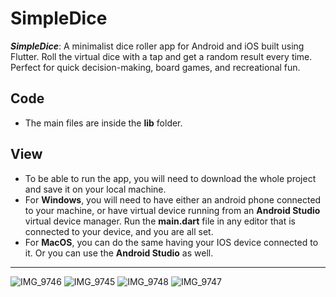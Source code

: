 # SimpleDice

***SimpleDice***: A minimalist dice roller app for Android and iOS built using Flutter. Roll the virtual dice with a tap and get a random result every time. Perfect for quick decision-making, board games, and recreational fun.

## Code
- The main files are inside the **lib** folder.

## View
- To be able to run the app, you will need to download the whole project and save it on your local machine.
- For **Windows**, you will need to have either an android phone connected to your machine, or have virtual device running from an **Android Studio** virtual device manager. Run the **main.dart** file in any editor that is connected to your device, and you are all set.
- For **MacOS**, you can do the same having your IOS device connected to it. Or you can use the **Android Studio** as well.
  
----------------------------------------------------------------------------------------------------------------------------------------------------------------------

![IMG_9746](https://github.com/kimsanboev08/SimpleDice/assets/51867935/ca0b637b-511e-4eaf-a8cf-de570d87bbbc)
![IMG_9745](https://github.com/kimsanboev08/SimpleDice/assets/51867935/95b5e13b-6515-4327-bb3f-40f00b596f22)
![IMG_9748](https://github.com/kimsanboev08/SimpleDice/assets/51867935/c4cf193c-b551-42e0-aac7-7a315a7850a5)
![IMG_9747](https://github.com/kimsanboev08/SimpleDice/assets/51867935/1e9579cd-4875-4bbc-8fa8-17258a77606c)
